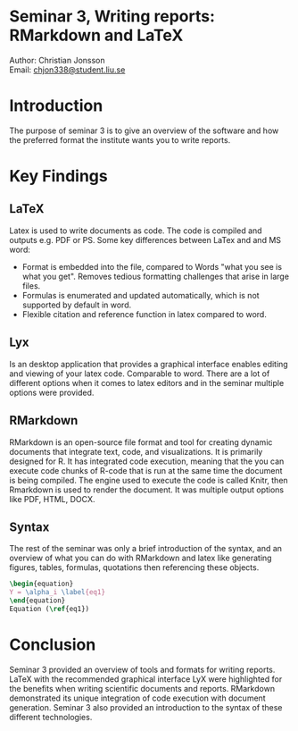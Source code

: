 # Seminar 3, Writing reports: RMarkdown and LaTeX
Author: Christian Jonsson <br>
Email: chjon338@student.liu.se
 
# Introduction 
The purpose of seminar 3 is to give an overview of the software and how the preferred format the institute wants you to write reports. 

# Key Findings
## LaTeX
Latex is used to write documents as code. The code is compiled and outputs e.g. PDF or PS. 
Some key differences between LaTex and and MS word:
- Format is embedded into the file, compared to Words "what you see is what you get". Removes tedious formatting challenges that arise in large files. 
- Formulas is enumerated and updated automatically, which is not supported by default in word.
- Flexible citation and reference function in latex compared to word. 

## Lyx
Is an desktop application that provides a graphical interface enables editing and viewing of your latex code. Comparable to word. There are a lot of different options when it comes to latex editors and in the seminar multiple options were provided.  

## RMarkdown
RMarkdown is an open-source file format and tool for creating dynamic documents that integrate text, code, and visualizations. It is primarily designed for R. It has integrated code execution, meaning that the you can execute code chunks of R-code that is run at the same time the document is being compiled. 
The engine used to execute the code is called Knitr, then Rmarkdown is used to render the document. It was multiple output options like  PDF, HTML, DOCX.

## Syntax 
The rest of the seminar was only a brief introduction of the syntax, and an overview of what you can do with RMarkdown and latex like generating figures, tables, formulas, quotations then referencing these objects. 

```latex
\begin{equation}
Y = \alpha_i \label{eq1}
\end{equation}
Equation (\ref{eq1})
```
# Conclusion 
Seminar 3 provided an overview of tools and formats for writing reports. LaTeX with the recommended graphical interface LyX were highlighted for the benefits when writing scientific documents and reports. RMarkdown demonstrated its unique integration of code execution with document generation. Seminar 3 also provided an introduction to the syntax of these different technologies. 